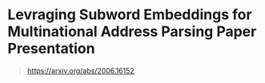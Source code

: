 # Levraging Subword Embeddings for Multinational Address Parsing Paper Presentation
> https://arxiv.org/abs/2006.16152
